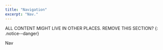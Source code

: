 ```yaml
---
title: "Navigation"
excerpt: "Nav."
---
```


ALL CONTENT MIGHT LIVE IN OTHER PLACES. REMOVE THIS SECTION?
{: .notice--danger}

Nav